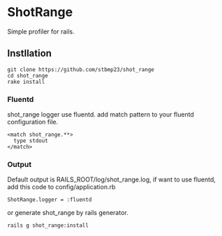 # ShotRange

Simple profiler for rails.

## Instllation

```
git clone https://github.com/stbmp23/shot_range
cd shot_range
rake install
```

### Fluentd

shot_range logger use fluentd. add match pattern to your fluentd configuration file.

```
<match shot_range.**>
  type stdout
</match>
```

### Output

Default output is RAILS_ROOT/log/shot_range.log, if want to use fluentd, add this code to config/application.rb

```
ShotRange.logger = :fluentd
```

or generate shot_range by rails generator.

```
rails g shot_range:install
```
  

